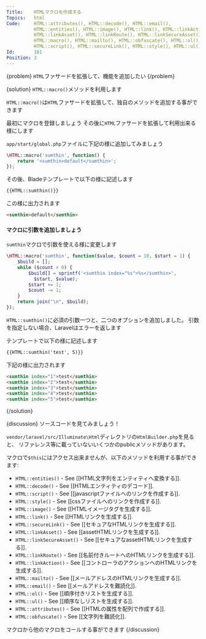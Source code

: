```yaml
---
Title:    HTMLマクロを作成する
Topics:   html
Code:     HTML::attributes(), HTML::decode(), HTML::email(),
          HTML::entities(), HTML::image(), HTML::link(), HTML::linkAction(),
          HTML::linkAsset(), HTML::linkRoute(), HTML::linkSecureAsset(),
          HTML::macro(), HTML::mailto(), HTML::obfuscate(), HTML::ol(),
          HTML::script(), HTML::secureLink(), HTML::style(), HTML::ul()
Id:       181
Position: 3
---
```


{problem}
`HTML`ファサードを拡張して、機能を追加したい
{/problem}

{solution}
`HTML::macro()`メソッドを利用します

`HTML::macro()`は`HTML`ファサードを拡張して、独自のメソッドを追加する事ができます

最初にマクロを登録しましょう
その後に`HTML`ファサードを拡張して利用出来る様にします

`app/start/global.php`ファイルに下記の様に追加してみましょう

```php
\HTML::macro('sumthin', function() {
    return '<sumthin>default</sumthin>';
});
```

その後、Bladeテンプレートで以下の様に記述します

```html
{{HTML::sumthin()}}
```

この様に出力されます

```html
<sumthin>default</sumthin>
```

#### マクロに引数を追加しましょう

`sumthin`マクロで引数を使える様に変更します

```php
\HTML::macro('sumthin', function($value, $count = 10, $start = 1) {
    $build = [];
    while ($count > 0) {
        $build[] = sprintf('<sumthin index="%s">%s</sumthin>',
          $start, $value);
        $start += 1;
        $count -= 1;
    }
    return join("\n", $build);
});
```

`HTML::sumthin()`に必須の引数一つと、二つのオプションを追加しました。
引数を指定しない場合、Laravelはエラーを返します

テンプレートで以下の様に記述します

```html
{{HTML::sumthin('test', 5)}}
```

下記の様に出力されます

```html
<sumthin index="1">test</sumthin>
<sumthin index="2">test</sumthin>
<sumthin index="3">test</sumthin>
<sumthin index="4">test</sumthin>
<sumthin index="5">test</sumthin>
```
{/solution}

{discussion}
ソースコードを見てみましょう！

`vendor/laravel/src/Illuminate\Html`ディレクトリの`HtmlBuilder.php`を見ると、
リファレンス等に載っていないいくつかのpublicメソッドがあります。

マクロで`$this`にはアクセス出来ませんが、以下のメソッドを利用する事ができます:

* `HTML::entities()` - See [[HTML文字列をエンティティへ変換する]].
* `HTML::decode()` - See [[HTMLエンティティのデコード]].
* `HTML::script()` - See [[javascriptファイルへのリンクを作成する]].
* `HTML::style()` - See [[cssファイルへのリンクを作成する]].
* `HTML::image()` - See [[HTMLイメージタグを生成する]].
* `HTML::link()` - See [[HTMLリンクを生成する]].
* `HTML::secureLink()` - See [[セキュアなHTMLリンクを生成する]].
* `HTML::linkAsset()` - See [[assetHTMLリンクを生成する]].
* `HTML::linkSecureAsset()` - See [[セキュアなassetHTMLリンクを生成する]].
* `HTML::linkRoute()` - See [[名前付きルートへのHTMLリンクを生成する]].
* `HTML::linkAction()` - See [[コントローラのアクションへのHTMLリンクを生成する]].
* `HTML::mailto()` - See [[メールアドレスのHTMLリンクを生成する]].
* `HTML::email()` - See [[メールアドレスを難読化]].
* `HTML::ol()` - See [[順序付きリストを生成する]].
* `HTML::ul()` - See [[順序なしリストを生成する]].
* `HTML::attributes()` - See [[HTMLの属性を配列で作成する]].
* `HTML::obfuscate()` - See [[文字列を難読化]].

マクロから他のマクロをコールする事ができます
{/discussion}
